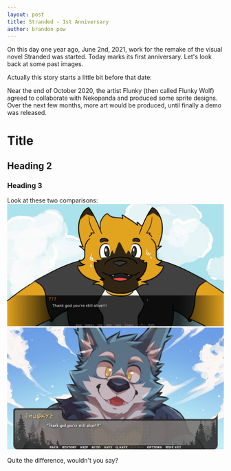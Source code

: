 ```yaml
---
layout: post
title: Stranded - 1st Anniversary
author: brandon pow
---
```

On this day one year ago, June 2nd, 2021, work for the remake of the visual novel Stranded was started. Today marks its first anniversary. Let's look back at some past images.

Actually this story starts a little bit before that date:

Near the end of October 2020, the artist Flunky (then called Flunky Wolf) agreed to collaborate with Nekopanda and produced some sprite designs. Over the next few months, more art would be produced, until finally a demo was released.

# Title
## Heading 2
### Heading 3

Look at these two comparisons:
![](/assets/img/posts/wakeupold.webp)
![](/assets/img/posts/wakeupnew.webp)

Quite the difference, wouldn't you say?